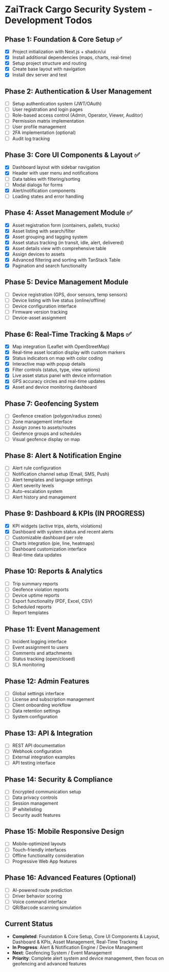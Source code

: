 # ZaiTrack Cargo Security System - Development Todos

## Phase 1: Foundation & Core Setup ✅
- [x] Project initialization with Next.js + shadcn/ui
- [x] Install additional dependencies (maps, charts, real-time)
- [x] Setup project structure and routing
- [x] Create base layout with navigation
- [x] Install dev server and test

## Phase 2: Authentication & User Management
- [ ] Setup authentication system (JWT/OAuth)
- [ ] User registration and login pages
- [ ] Role-based access control (Admin, Operator, Viewer, Auditor)
- [ ] Permission matrix implementation
- [ ] User profile management
- [ ] 2FA implementation (optional)
- [ ] Audit log tracking

## Phase 3: Core UI Components & Layout ✅
- [x] Dashboard layout with sidebar navigation
- [x] Header with user menu and notifications
- [ ] Data tables with filtering/sorting
- [ ] Modal dialogs for forms
- [x] Alert/notification components
- [ ] Loading states and error handling

## Phase 4: Asset Management Module ✅
- [x] Asset registration form (containers, pallets, trucks)
- [x] Asset listing with search/filter
- [x] Asset grouping and tagging system
- [x] Asset status tracking (in transit, idle, alert, delivered)
- [x] Asset details view with comprehensive table
- [x] Assign devices to assets
- [x] Advanced filtering and sorting with TanStack Table
- [x] Pagination and search functionality

## Phase 5: Device Management Module
- [ ] Device registration (GPS, door sensors, temp sensors)
- [ ] Device listing with live status (online/offline)
- [ ] Device configuration interface
- [ ] Firmware version tracking
- [ ] Device-asset assignment

## Phase 6: Real-Time Tracking & Maps ✅
- [x] Map integration (Leaflet with OpenStreetMap)
- [x] Real-time asset location display with custom markers
- [x] Status indicators on map with color coding
- [x] Interactive map with popup details
- [x] Filter controls (status, type, view options)
- [x] Live asset status panel with device information
- [x] GPS accuracy circles and real-time updates
- [x] Asset and device monitoring dashboard

## Phase 7: Geofencing System
- [ ] Geofence creation (polygon/radius zones)
- [ ] Zone management interface
- [ ] Assign zones to assets/routes
- [ ] Geofence groups and schedules
- [ ] Visual geofence display on map

## Phase 8: Alert & Notification Engine
- [ ] Alert rule configuration
- [ ] Notification channel setup (Email, SMS, Push)
- [ ] Alert templates and language settings
- [ ] Alert severity levels
- [ ] Auto-escalation system
- [ ] Alert history and management

## Phase 9: Dashboard & KPIs (IN PROGRESS)
- [x] KPI widgets (active trips, alerts, violations)
- [x] Dashboard with system status and recent alerts
- [ ] Customizable dashboard per role
- [ ] Charts integration (pie, line, heatmaps)
- [ ] Dashboard customization interface
- [ ] Real-time data updates

## Phase 10: Reports & Analytics
- [ ] Trip summary reports
- [ ] Geofence violation reports
- [ ] Device uptime reports
- [ ] Export functionality (PDF, Excel, CSV)
- [ ] Scheduled reports
- [ ] Report templates

## Phase 11: Event Management
- [ ] Incident logging interface
- [ ] Event assignment to users
- [ ] Comments and attachments
- [ ] Status tracking (open/closed)
- [ ] SLA monitoring

## Phase 12: Admin Features
- [ ] Global settings interface
- [ ] License and subscription management
- [ ] Client onboarding workflow
- [ ] Data retention settings
- [ ] System configuration

## Phase 13: API & Integration
- [ ] REST API documentation
- [ ] Webhook configuration
- [ ] External integration examples
- [ ] API testing interface

## Phase 14: Security & Compliance
- [ ] Encrypted communication setup
- [ ] Data privacy controls
- [ ] Session management
- [ ] IP whitelisting
- [ ] Security audit features

## Phase 15: Mobile Responsive Design
- [ ] Mobile-optimized layouts
- [ ] Touch-friendly interfaces
- [ ] Offline functionality consideration
- [ ] Progressive Web App features

## Phase 16: Advanced Features (Optional)
- [ ] AI-powered route prediction
- [ ] Driver behavior scoring
- [ ] Voice command interface
- [ ] QR/Barcode scanning simulation

## Current Status
- **Completed**: Foundation & Core Setup, Core UI Components & Layout, Dashboard & KPIs, Asset Management, Real-Time Tracking
- **In Progress**: Alert & Notification Engine / Device Management
- **Next**: Geofencing System / Event Management
- **Priority**: Complete alert system and device management, then focus on geofencing and advanced features
